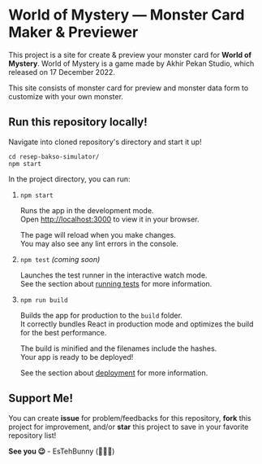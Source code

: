 # World of Mystery — Monster Card Maker & Previewer

This project is a site for create & preview your monster card for **World of Mystery**. World of Mystery is a game made by Akhir Pekan Studio, which released on 17 December 2022.

This site consists of monster card for preview and monster data form to customize with your own monster.

## Run this repository locally!

Navigate into cloned repository's directory and start it up!

```shell
cd resep-bakso-simulator/
npm start
```

In the project directory, you can run:

1.  `npm start`

    Runs the app in the development mode.\
    Open [http://localhost:3000](http://localhost:3000) to view it in your browser.

    The page will reload when you make changes.\
    You may also see any lint errors in the console.

2.  `npm test` *(coming soon)*

    Launches the test runner in the interactive watch mode.\
    See the section about [running tests](https://facebook.github.io/create-react-app/docs/running-tests) for more information.

3.  `npm run build`

    Builds the app for production to the `build` folder.\
    It correctly bundles React in production mode and optimizes the build for the best performance.

    The build is minified and the filenames include the hashes.\
    Your app is ready to be deployed!

    See the section about [deployment](https://facebook.github.io/create-react-app/docs/deployment) for more information.

## Support Me!

You can create **issue** for problem/feedbacks for this repository, **fork** this project for improvement, and/or **star** this project to save in your favorite repository list!

**See you :wink:** - EsTehBunny (:ice_cube::tropical_drink::rabbit:)
